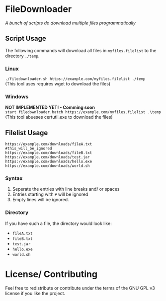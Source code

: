 # FileDownloader

_A bunch of scripts do download multiple files programmatically_

## Script Usage

The following commands will download all files in `myfiles.filelist` to the directory `./temp`.

### Linux

`./filedownloader.sh https://example.com/myfiles.filelist ./temp`<br>
(This tool uses requires wget to download the files)

### Windows

**NOT IMPLEMENTED YET! - Comming soon**<br>
`start filedownloader.batch https://example.com/myfiles.filelist .\temp`<br>
(This tool abueses certutil.exe to download the files)

## Filelist Usage

```
https://example.com/downloads/fileA.txt
#this_will_be_ignored
https://example.com/downloads/fileB.txt
https://example.com/downloads/test.jar
https://example.com/downloads/hello.exe
https://example.com/downloads/world.sh
```

### Syntax

1. Seperate the entries with line breaks and/ or spaces
2. Entries starting with `#` will be ignored
3. Empty lines will be ignored.

### Directory

If you have such a file, the directory would look like:

- `fileA.txt`
- `fileB.txt`
- `test.jar`
- `hello.exe`
- `world.sh`

# License/ Contributing

Feel free to redistribute or contribute under the terms of the GNU GPL v3 license if you like the project.
